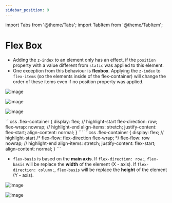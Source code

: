 ```yaml
---
sidebar_position: 9
---
```


import Tabs from '@theme/Tabs';
import TabItem from '@theme/TabItem';

# Flex Box

* Adding the `z-index`  to an element only has an effect, if the `position`  property with a value different from `static`  was applied to this element.
* One exception from this behaviour is **flexbox**. Applying the `z-index`  to `flex-items` (so the elements inside of the flex-container) will change the order of these items even if no position  property was applied.

![image](https://github.com/actionanand/css-uhost/assets/46064269/d3d2a89b-8fcd-4e0f-9fd8-1019b42bd092)

![image](https://github.com/actionanand/css-uhost/assets/46064269/a74def38-45f2-4272-97cc-ea4f4a1a9830)

![image](https://github.com/actionanand/css-uhost/assets/46064269/94fcbbda-ffff-48ec-a6d5-4d98a0d0cbc8)

<Tabs>
  <TabItem value="flex" label="Flex">
  ```css
  .flex-container {
    display: flex;
    // highlight-start
    flex-direction: row;
    flex-wrap: nowrap;
    // highlight-end
    align-items: stretch;
    justify-content: flex-start;
    align-content: normal;
  }
  ```
  </TabItem>
  <TabItem value="flex-short" label="Flex - Shorthand">
    ```css
    .flex-container {
      display: flex;
      // highlight-start
      /* 
        flex-flow: flex-direction flex-wrap;
      */
      flex-flow: row nowrap;
      // highlight-end
      align-items: stretch;
      justify-content: flex-start;
      align-content: normal;
    }
  ```
  </TabItem>
</Tabs>


* `flex-basis` is based on the **main axis**. If `flex-direction: row;`, `flex-basis` will be replace the **width** of the element (X - axis). If `flex-direction: column;`, `flex-basis` will be replace the **height** of the element (Y - axis).

![image](https://github.com/actionanand/css-uhost/assets/46064269/537ba735-7595-4a4a-a807-c35f99cb26fa)

![image](https://github.com/actionanand/css-uhost/assets/46064269/9d87bd97-0daa-4843-b14a-0e6c9c37cee7)
